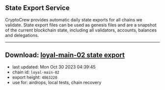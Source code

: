 ## State Export Service
CryptoCrew provides automatic daily state exports for all chains we validate. State export files can be used as genesis files and are a snapshot of the current blockchain state, including all validators, accounts, balances and delegations.

---
**Download: [loyal-main-02 state export](https://dl.ccvalidators.com/SERVICE/loyal/loyal-main-02_export_4863220.json)**
---

- last updated: Mon Oct 30 2023 04:39:45
- chain id: `loyal-main-02`
- export height: `4863220`
- use for: airdrops, local tests, chain recovery
